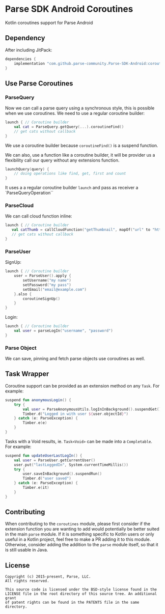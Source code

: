 # Parse SDK Android Coroutines
Kotlin coroutines support for Parse Android

## Dependency

After including JitPack:
```gradle
dependencies {
    implementation "com.github.parse-community.Parse-SDK-Android:coroutines:latest.version.here"
}
```

## Use Parse Coroutines

### ParseQuery 

Now we can call a parse query using a synchronous style, this is possible when we use coroutines. We need to use a regular coroutine builder: 

```kotlin
launch { // Coroutine builder
    val cat = ParseQuery.getQuery(...).coroutineFind()
    // get cats without callback
}
```
We use a coroutine builder because `coroutineFind()` is a suspend function.

We can also, use a function like a coroutine builder, it will be provider us a flexibility call our query without any extensions function.

````kotlin
launchQuery(query) {
	// doing operations like find, get, first and count
}
````

It uses a a regular coroutine builder `launch` and pass as receiver a `ParseQueryOperation`` 

### ParseCloud

We can call cloud function inline:

 ```kotlin
launch { // Coroutine builder
    val catThumb = callCloudFunction("getThumbnail", mapOf("url" to "https://cat.jpg"))
    // get cats without callback
}
```

### ParseUser

SignUp:

```kotlin
launch { // Coroutine builder
    user = ParseUser().apply {
        setUsername("my name")
        setPassword("my pass")
        setEmail("email@example.com")
    }.also {
        coroutineSignUp()
    }
}
```
Login: 

```kotlin
launch { // Coroutine builder
    val user = parseLogIn("username", "password")
}
```

### Parse Object

We can save, pinning and fetch parse objects use coroutines as well.

## Task Wrapper
Coroutine support can be provided as an extension method on any `Task`. For example:
```kotlin
suspend fun anonymousLogin() {
    try {
        val user = ParseAnonymousUtils.logInInBackground().suspendGet()
        Timber.d("Logged in with user ${user.objectId}")
    } catch (e: ParseException) {
        Timber.e(e)
    }
}
```
Tasks with a Void results, ie. `Task<Void>` can be made into a `Completable`.
For example:
```kotlin
suspend fun updateUserLastLogIn() {
    val user = ParseUser.getCurrentUser()
    user.put("lastLoggedIn", System.currentTimeMillis())
    try {
        user.saveInBackground().suspendRun()
        Timber.d("user saved")
    } catch (e: ParseException) {
        Timber.e(it)
    }
}
```

## Contributing
When contributing to the `coroutines` module, please first consider if the extension function you are wanting to add would potentially be better suited in the main `parse` module. If it is something specific to Kotlin users or only useful in a Kotlin project, feel free to make a PR adding it to this module. Otherwise, consider adding the addition to the `parse` module itself, so that it is still usable in Java.

## License
    Copyright (c) 2015-present, Parse, LLC.
    All rights reserved.

    This source code is licensed under the BSD-style license found in the
    LICENSE file in the root directory of this source tree. An additional grant
    of patent rights can be found in the PATENTS file in the same directory.
